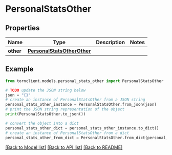 # PersonalStatsOther


## Properties

Name | Type | Description | Notes
------------ | ------------- | ------------- | -------------
**other** | [**PersonalStatsOtherOther**](PersonalStatsOtherOther.md) |  | 

## Example

```python
from tornclient.models.personal_stats_other import PersonalStatsOther

# TODO update the JSON string below
json = "{}"
# create an instance of PersonalStatsOther from a JSON string
personal_stats_other_instance = PersonalStatsOther.from_json(json)
# print the JSON string representation of the object
print(PersonalStatsOther.to_json())

# convert the object into a dict
personal_stats_other_dict = personal_stats_other_instance.to_dict()
# create an instance of PersonalStatsOther from a dict
personal_stats_other_from_dict = PersonalStatsOther.from_dict(personal_stats_other_dict)
```
[[Back to Model list]](../README.md#documentation-for-models) [[Back to API list]](../README.md#documentation-for-api-endpoints) [[Back to README]](../README.md)


